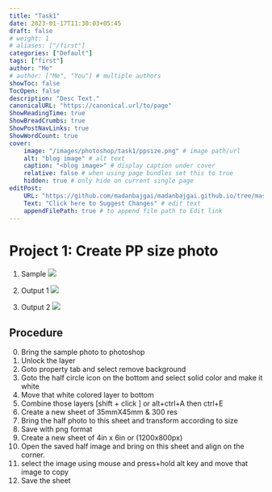 ```yaml
---
title: "Task1"
date: 2023-01-17T11:30:03+05:45
draft: false
# weight: 1
# aliases: ["/first"]
categories: ["Default"]
tags: ["first"]
author: "Me"
# author: ["Me", "You"] # multiple authors
showToc: false
TocOpen: false
description: "Desc Text."
canonicalURL: "https://canonical.url/to/page"
ShowReadingTime: true
ShowBreadCrumbs: true
ShowPostNavLinks: true
ShowWordCount: true
cover:
    image: "/images/photoshop/task1/ppsize.png" # image path/url
    alt: "blog image" # alt text
    caption: "<blog image>" # display caption under cover
    relative: false # when using page bundles set this to true
    hidden: true # only hide on current single page
editPost:
    URL: "https://github.com/madanbajgai/madanbajgai.github.io/tree/master/content/posts/"
    Text: "Click here to Suggest Changes" # edit text
    appendFilePath: true # to append file path to Edit link
---
```


# Project 1: Create PP size photo

1. Sample
![](/images/photoshop/task1/man.jpg)

2. Output 1
![](/images/photoshop/task1/ppsize.png)

3. Output 2
![](/images/photoshop/task1/print.png)

## Procedure

0. Bring the sample photo to photoshop
1. Unlock the layer
2. Goto property tab and select remove background
3. Goto the half circle icon on the bottom and select solid color and make it white
4. Move that white colored layer to bottom
5. Combine those layers [shift + click ] or alt+ctrl+A  then ctrl+E
6. Create a new sheet of 35mmX45mm & 300 res
7. Bring the half photo to this sheet and transform according to size
8. Save with png format
9. Create a new sheet of 4in x 6in or (1200x800px)
10. Open the saved half image and bring on this sheet and align on the corner.
11. select the image using mouse and press+hold alt key and move that image to copy
12. Save the sheet